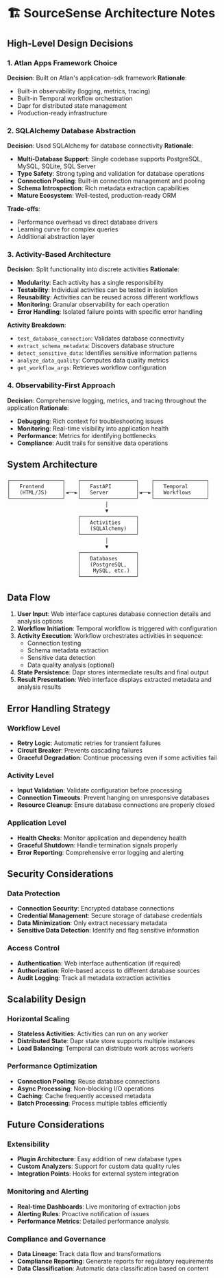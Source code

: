 # 🏗️ SourceSense Architecture Notes

## High-Level Design Decisions

### 1. Atlan Apps Framework Choice

**Decision**: Built on Atlan's application-sdk framework
**Rationale**: 
- Built-in observability (logging, metrics, tracing)
- Built-in Temporal workflow orchestration
- Dapr for distributed state management
- Production-ready infrastructure

### 2. SQLAlchemy Database Abstraction

**Decision**: Used SQLAlchemy for database connectivity
**Rationale**:
- **Multi-Database Support**: Single codebase supports PostgreSQL, MySQL, SQLite, SQL Server
- **Type Safety**: Strong typing and validation for database operations
- **Connection Pooling**: Built-in connection management and pooling
- **Schema Introspection**: Rich metadata extraction capabilities
- **Mature Ecosystem**: Well-tested, production-ready ORM

**Trade-offs**:
- Performance overhead vs direct database drivers
- Learning curve for complex queries
- Additional abstraction layer

### 3. Activity-Based Architecture

**Decision**: Split functionality into discrete activities
**Rationale**:
- **Modularity**: Each activity has a single responsibility
- **Testability**: Individual activities can be tested in isolation
- **Reusability**: Activities can be reused across different workflows
- **Monitoring**: Granular observability for each operation
- **Error Handling**: Isolated failure points with specific error handling

**Activity Breakdown**:
- `test_database_connection`: Validates database connectivity
- `extract_schema_metadata`: Discovers database structure
- `detect_sensitive_data`: Identifies sensitive information patterns
- `analyze_data_quality`: Computes data quality metrics
- `get_workflow_args`: Retrieves workflow configuration

### 4. Observability-First Approach

**Decision**: Comprehensive logging, metrics, and tracing throughout the application
**Rationale**:
- **Debugging**: Rich context for troubleshooting issues
- **Monitoring**: Real-time visibility into application health
- **Performance**: Metrics for identifying bottlenecks
- **Compliance**: Audit trails for sensitive data operations

## System Architecture

```
┌─────────────────┐    ┌──────────────────┐    ┌─────────────────┐
│   Frontend      │    │   FastAPI        │    │   Temporal      │
│   (HTML/JS)     │◄──►│   Server         │◄──►│   Workflows     │
└─────────────────┘    └──────────────────┘    └─────────────────┘
                                │
                                ▼
                       ┌──────────────────┐
                       │   Activities     │
                       │   (SQLAlchemy)   │
                       └──────────────────┘
                                │
                                ▼
                       ┌──────────────────┐
                       │   Databases      │
                       │   (PostgreSQL,   │
                       │    MySQL, etc.)  │
                       └──────────────────┘
```

## Data Flow

1. **User Input**: Web interface captures database connection details and analysis options
2. **Workflow Initiation**: Temporal workflow is triggered with configuration
3. **Activity Execution**: Workflow orchestrates activities in sequence:
   - Connection testing
   - Schema metadata extraction
   - Sensitive data detection
   - Data quality analysis (optional)
4. **State Persistence**: Dapr stores intermediate results and final output
5. **Result Presentation**: Web interface displays extracted metadata and analysis results

## Error Handling Strategy

### Workflow Level
- **Retry Logic**: Automatic retries for transient failures
- **Circuit Breaker**: Prevents cascading failures
- **Graceful Degradation**: Continue processing even if some activities fail

### Activity Level
- **Input Validation**: Validate configuration before processing
- **Connection Timeouts**: Prevent hanging on unresponsive databases
- **Resource Cleanup**: Ensure database connections are properly closed

### Application Level
- **Health Checks**: Monitor application and dependency health
- **Graceful Shutdown**: Handle termination signals properly
- **Error Reporting**: Comprehensive error logging and alerting

## Security Considerations

### Data Protection
- **Connection Security**: Encrypted database connections
- **Credential Management**: Secure storage of database credentials
- **Data Minimization**: Only extract necessary metadata
- **Sensitive Data Detection**: Identify and flag sensitive information

### Access Control
- **Authentication**: Web interface authentication (if required)
- **Authorization**: Role-based access to different database sources
- **Audit Logging**: Track all metadata extraction activities

## Scalability Design

### Horizontal Scaling
- **Stateless Activities**: Activities can run on any worker
- **Distributed State**: Dapr state store supports multiple instances
- **Load Balancing**: Temporal can distribute work across workers

### Performance Optimization
- **Connection Pooling**: Reuse database connections
- **Async Processing**: Non-blocking I/O operations
- **Caching**: Cache frequently accessed metadata
- **Batch Processing**: Process multiple tables efficiently

## Future Considerations

### Extensibility
- **Plugin Architecture**: Easy addition of new database types
- **Custom Analyzers**: Support for custom data quality rules
- **Integration Points**: Hooks for external system integration

### Monitoring and Alerting
- **Real-time Dashboards**: Live monitoring of extraction jobs
- **Alerting Rules**: Proactive notification of issues
- **Performance Metrics**: Detailed performance analysis

### Compliance and Governance
- **Data Lineage**: Track data flow and transformations
- **Compliance Reporting**: Generate reports for regulatory requirements
- **Data Classification**: Automatic data classification based on content
